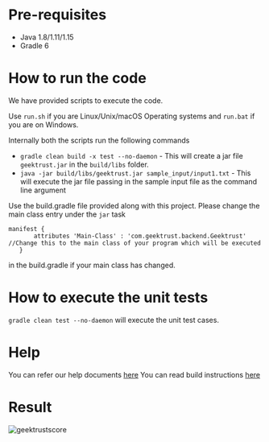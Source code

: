 # Pre-requisites

* Java 1.8/1.11/1.15
* Gradle 6

# How to run the code

We have provided scripts to execute the code.

Use `run.sh` if you are Linux/Unix/macOS Operating systems and `run.bat` if you are on Windows.

Internally both the scripts run the following commands

* `gradle clean build -x test --no-daemon` - This will create a jar file `geektrust.jar` in the `build/libs` folder.
* `java -jar build/libs/geektrust.jar sample_input/input1.txt` - This will execute the jar file passing in the sample
  input file as the command line argument

Use the build.gradle file provided along with this project. Please change the main class entry under the `jar` task

 ```
 manifest {
        attributes 'Main-Class' : 'com.geektrust.backend.Geektrust' //Change this to the main class of your program which will be executed
    }
```

in the build.gradle if your main class has changed.

# How to execute the unit tests

`gradle clean test --no-daemon` will execute the unit test cases.

# Help

You can refer our help documents [here](https://help.geektrust.in)
You can read build instructions [here](https://github.com/geektrust/coding-problem-artefacts/tree/master/Java)

# Result
![geektrustscore](https://github.com/Harshit1732/GeekTrustMetrocard/assets/90718298/288e5e73-83b3-472a-84b1-046c4e8d2e6b)
 

